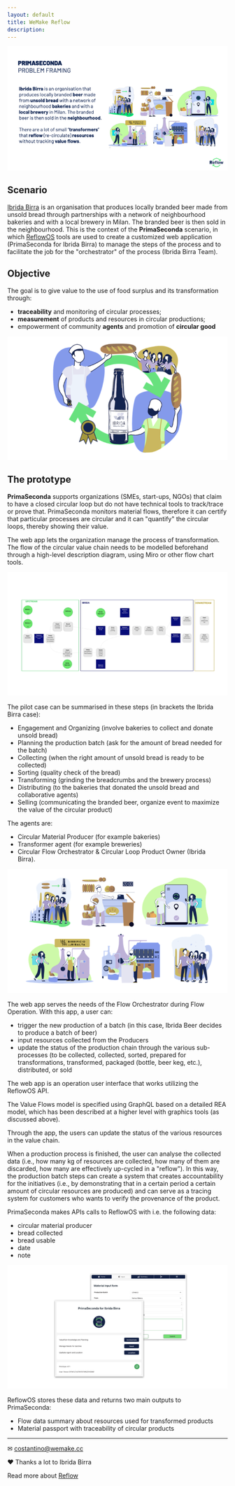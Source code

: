 ```yaml
---
layout: default
title: WeMake Reflow
description: 
---
```


![](assets/primaseconda01.gif)

## Scenario

[Ibrida Birra](https://ibridabirra.com/) is an organisation that produces locally branded beer made from unsold bread through partnerships with a network of neighbourhood bakeries and with a local brewery in Milan.  The branded beer is then sold in the neighbourhood. This is the context of the **PrimaSeconda** scenario, in which [ReflowOS](https://reflowos.dyne.org/) tools  are used to create a customized web application (PrimaSeconda for Ibrida Birra) to manage the steps of the process and to facilitate the job for the "orchestrator" of the process (Ibrida Birra Team).

## Objective

The goal is to give value to the use of food surplus and its transformation through:
- **traceability** and monitoring of circular processes;
- **measurement** of products and resources in circular productions;
- empowerment of community **agents** and promotion of **circular good**

![](assets/primaseconda004.png)

## The prototype

**PrimaSeconda** supports organizations (SMEs, start-ups, NGOs) that claim to have a closed circular loop but do not have technical tools to track/trace or prove that. PrimaSeconda  monitors material flows, therefore it can certify that particular processes are circular and it can "quantify" the circular loops, thereby showing their value.

The web app lets the organization manage the process of transformation. The flow of the circular value chain needs to be modelled beforehand through a high-level description diagram, using Miro or other flow chart tools.  

![](assets/primaseconda006.png)

The pilot case can be summarised in these steps (in brackets the Ibrida Birra case):  
- Engagement and Organizing (involve bakeries to collect and donate unsold bread)
- Planning the production batch (ask for the amount of bread needed for the batch)
- Collecting (when the right amount of unsold bread is ready to be collected)
- Sorting (quality check of the bread)
- Transforming (grinding the breadcrumbs and the brewery process)
- Distributing (to the bakeries that donated the unsold bread and collaborative agents)
- Selling (communicating the branded beer, organize event to maximize the value of the circular product)

The agents are:
- Circular Material Producer (for example bakeries)
- Transformer agent (for example breweries)
- Circular Flow Orchestrator & Circular Loop Product Owner (Ibrida Birra).  

![](assets/primaseconda005.png)

The web app serves the needs of the Flow Orchestrator during Flow Operation. With this app, a user can:  

- trigger the new production of a batch (in this case, Ibrida Beer decides to produce a batch of beer)
- input resources collected from the Producers
- update the status of the production chain through the various sub-processes (to be collected, collected, sorted, prepared for transformations, transformed, packaged (bottle, beer keg, etc.), distributed, or sold  

The web app is an operation user interface that works utilizing the ReflowOS API.  

The Value Flows model is specified using GraphQL based on a detailed REA model, which has been described at a higher level with graphics tools (as discussed above).

Through the app, the users can update the status of the various resources in the value chain.  

When a production process is finished, the user can analyse the collected data (i.e., how many kg of resources are collected, how many of them are discarded, how many are effectively up-cycled in a "reflow"). In this way, the production batch steps can create a system that creates accountability for the initiatives (i.e., by demonstrating that in a certain period a certain amount of circular resources are produced) and can serve as a tracing system for customers who wants to verify the provenance of the product.

PrimaSeconda makes APIs calls to ReflowOS with i.e. the following data:
- circular material producer
- bread collected
- bread usable
- date
- note

![](assets/primaseconda007.png)

ReflowOS stores these data and returns two main outputs to PrimaSeconda: 

- Flow data summary about resources used for transformed products 
- Material passport with traceability of circular products

--- 
✉ costantino@wemake.cc

♥ Thanks a lot to Ibrida Birra

Read more about [Reflow](https://reflowproject.eu/)